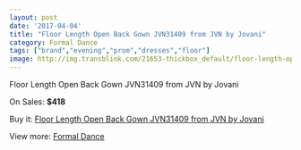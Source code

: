 ```yaml
---
layout: post
date: '2017-04-04'
title: "Floor Length Open Back Gown JVN31409 from JVN by Jovani"
category: Formal Dance
tags: ["brand","evening","prom","dresses","floor"]
image: http://img.transblink.com/21653-thickbox_default/floor-length-open-back-gown-jvn31409-from-jvn-by-jovani.jpg
---
```

Floor Length Open Back Gown JVN31409 from JVN by Jovani

On Sales: **$418**
<a href="https://www.transblink.com/en/formal-dance/6858-floor-length-open-back-gown-jvn31409-from-jvn-by-jovani.html"><amp-img layout="responsive" width="600" height="600" src="//img.transblink.com/21653-thickbox_default/floor-length-open-back-gown-jvn31409-from-jvn-by-jovani.jpg" alt="Floor Length Open Back Gown JVN31409 from JVN by Jovani 0" /></a>
<a href="https://www.transblink.com/en/formal-dance/6858-floor-length-open-back-gown-jvn31409-from-jvn-by-jovani.html"><amp-img layout="responsive" width="600" height="600" src="//img.transblink.com/21657-thickbox_default/floor-length-open-back-gown-jvn31409-from-jvn-by-jovani.jpg" alt="Floor Length Open Back Gown JVN31409 from JVN by Jovani 1" /></a>
<a href="https://www.transblink.com/en/formal-dance/6858-floor-length-open-back-gown-jvn31409-from-jvn-by-jovani.html"><amp-img layout="responsive" width="600" height="600" src="//img.transblink.com/21656-thickbox_default/floor-length-open-back-gown-jvn31409-from-jvn-by-jovani.jpg" alt="Floor Length Open Back Gown JVN31409 from JVN by Jovani 2" /></a>
<a href="https://www.transblink.com/en/formal-dance/6858-floor-length-open-back-gown-jvn31409-from-jvn-by-jovani.html"><amp-img layout="responsive" width="600" height="600" src="//img.transblink.com/21655-thickbox_default/floor-length-open-back-gown-jvn31409-from-jvn-by-jovani.jpg" alt="Floor Length Open Back Gown JVN31409 from JVN by Jovani 3" /></a>
<a href="https://www.transblink.com/en/formal-dance/6858-floor-length-open-back-gown-jvn31409-from-jvn-by-jovani.html"><amp-img layout="responsive" width="600" height="600" src="//img.transblink.com/21654-thickbox_default/floor-length-open-back-gown-jvn31409-from-jvn-by-jovani.jpg" alt="Floor Length Open Back Gown JVN31409 from JVN by Jovani 4" /></a>

Buy it: [Floor Length Open Back Gown JVN31409 from JVN by Jovani](https://www.transblink.com/en/formal-dance/6858-floor-length-open-back-gown-jvn31409-from-jvn-by-jovani.html "Floor Length Open Back Gown JVN31409 from JVN by Jovani")

View more: [Formal Dance](https://www.transblink.com/en/6-formal-dance "Formal Dance")